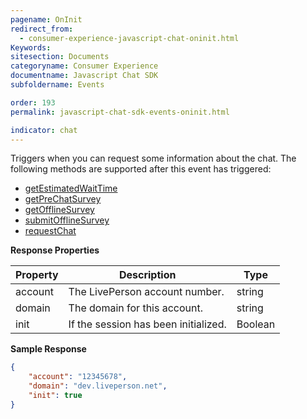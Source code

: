```yaml
---
pagename: OnInit
redirect_from:
  - consumer-experience-javascript-chat-oninit.html
Keywords:
sitesection: Documents
categoryname: Consumer Experience
documentname: Javascript Chat SDK
subfoldername: Events

order: 193
permalink: javascript-chat-sdk-events-oninit.html

indicator: chat
---
```


Triggers when you can request some information about the chat. The following methods are supported after this event has triggered:

- [getEstimatedWaitTime](consumer-experience-javascript-chat-getestimatedwaittime.html)
- [getPreChatSurvey](consumer-experience-javascript-chat-getprechatsurvey.html)
- [getOfflineSurvey](consumer-experience-javascript-chat-getofflinesurvey.html)
- [submitOfflineSurvey](consumer-experience-javascript-chat-submitofflinesurvey.html)
- [requestChat](consumer-experience-javascript-chat-requestchat.html)

**Response Properties**

| Property | Description                          | Type    |
|----------|--------------------------------------|---------|
| account  | The LivePerson account number.       | string  |
| domain   | The domain for this account.         | string  |
| init     | If the session has been initialized. | Boolean |

**Sample Response**

```json
{
    "account": "12345678",
    "domain": "dev.liveperson.net",
    "init": true
}
```